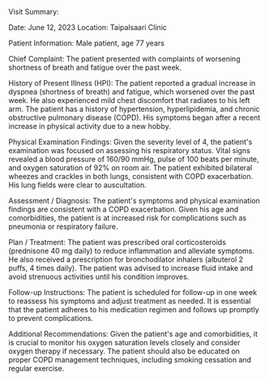 Visit Summary:

Date: June 12, 2023
Location: Taipalsaari Clinic

Patient Information:
Male patient, age 77 years

Chief Complaint:
The patient presented with complaints of worsening shortness of breath and fatigue over the past week.

History of Present Illness (HPI):
The patient reported a gradual increase in dyspnea (shortness of breath) and fatigue, which worsened over the past week. He also experienced mild chest discomfort that radiates to his left arm. The patient has a history of hypertension, hyperlipidemia, and chronic obstructive pulmonary disease (COPD). His symptoms began after a recent increase in physical activity due to a new hobby.

Physical Examination Findings:
Given the severity level of 4, the patient's examination was focused on assessing his respiratory status. Vital signs revealed a blood pressure of 160/90 mmHg, pulse of 100 beats per minute, and oxygen saturation of 92% on room air. The patient exhibited bilateral wheezes and crackles in both lungs, consistent with COPD exacerbation. His lung fields were clear to auscultation.

Assessment / Diagnosis:
The patient's symptoms and physical examination findings are consistent with a COPD exacerbation. Given his age and comorbidities, the patient is at increased risk for complications such as pneumonia or respiratory failure.

Plan / Treatment:
The patient was prescribed oral corticosteroids (prednisone 40 mg daily) to reduce inflammation and alleviate symptoms. He also received a prescription for bronchodilator inhalers (albuterol 2 puffs, 4 times daily). The patient was advised to increase fluid intake and avoid strenuous activities until his condition improves.

Follow-up Instructions:
The patient is scheduled for follow-up in one week to reassess his symptoms and adjust treatment as needed. It is essential that the patient adheres to his medication regimen and follows up promptly to prevent complications.

Additional Recommendations:
Given the patient's age and comorbidities, it is crucial to monitor his oxygen saturation levels closely and consider oxygen therapy if necessary. The patient should also be educated on proper COPD management techniques, including smoking cessation and regular exercise.